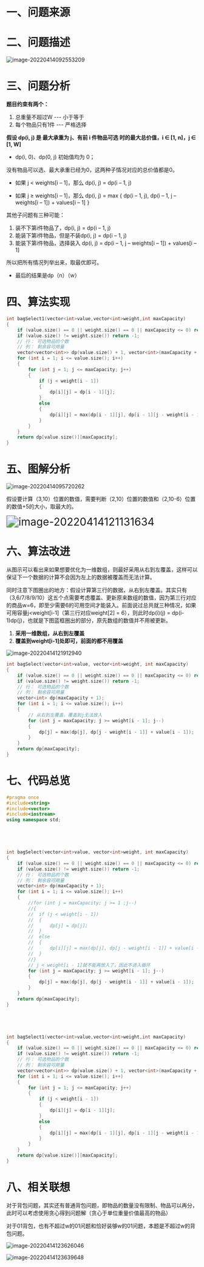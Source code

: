 # 一、问题来源



# 二、问题描述

![image-20220414092553209](https://s2.loli.net/2022/04/14/8juA3iGdVSCnkMQ.png)



# 三、问题分析

**题目约束有两个：**

1. 总重量不超过W --- 小于等于
2. 每个物品只有1件 --- 严格选择

**假设 dp(i, j) 是 最大承重为 j、有前 i 件物品可选 时的最大总价值，i ∈ [1, n]，j ∈ [1, W]**

* dp(i, 0)、dp(0, j) 初始值均为 0；

没有物品可以选、最大承重已经为0，这两种子情况对应的总价值都是0。

* 如果 j < weights[i – 1]，那么 dp(i, j) = dp(i – 1, j)

* 如果 j ≥ weights[i – 1]，那么 dp(i, j) = max { dp(i – 1, j), dp(i – 1, j – weights[i – 1]) + values[i – 1] }

 其他子问题有三种可能：

1. 装不下第i件物品了，dp(i, j) = dp(i – 1, j)
2. 能装下第i件物品，但是不装dp(i, j) = dp(i – 1, j)
3. 能装下第i件物品，选择装入 dp(i, j) = dp(i – 1, j – weights[i – 1]) + values[i – 1]

所以把所有情况列举出来，取最优即可。

* 最后的结果是dp（n）（w）

# 四、算法实现



```cpp
int bagSelect1(vector<int>value,vector<int>weight,int maxCapacity)
{
	if (value.size() == 0 || weight.size() == 0 || maxCapacity <= 0) return 0;
	if (value.size() != weight.size()) return -1;
	// 行： 可选物品的个数
	// 列： 剩余容可用量
	vector<vector<int>> dp(value.size() + 1, vector<int>(maxCapacity + 1));
	for (int i = 1; i <= value.size(); i++)
	{
		for (int j = 1; j <= maxCapacity; j++)
		{
			if (j < weight[i - 1])
			{
				dp[i][j] = dp[i - 1][j];
			}
			else
			{
				dp[i][j] = max(dp[i - 1][j], dp[i - 1][j - weight[i - 1]] + value[i - 1]);
			}
		}
	}
	return dp[value.size()][maxCapacity];
}
```



# 五、图解分析

![image-20220414095720262](https://s2.loli.net/2022/04/14/5AinLFMCBbkJNvQ.png)



假设要计算（3,10）位置的数值，需要判断（2,10）位置的数值和（2,10-6）位置的数值+5的大小，取最大的。

<img src="https://s2.loli.net/2022/04/14/M42UfvpzPLtlin5.png" alt="image-20220414121131634" style="zoom: 200%;" />



# 六、算法改进

  从图示可以看出来如果想要优化为一维数组，则最好采用从右到左覆盖，这样可以保证下一个数据的计算不会因为左上的数据被覆盖而无法计算。

同时注意下图圈出的地方：假设计算第三行的数据，从右到左覆盖。其实只有（3,6/7/8/9/10）这五个点需要考虑覆盖、更新原来数组的数值，因为第三行对应的商品w=6，即至少需要6的可用空间才能装入。前面说过总共就三种情况，如果可用容量j<weight[i-1]（第三行对应weight[2] = 6），则此时dp(i)(j) = dp(i-1)dp(j)，也就是下图蓝框圈出的部分，原先数组的数值并不用被更新。

1. **采用一维数组，从右到左覆盖**
2. **覆盖到weight[i-1]处即可，前面的都不用覆盖**

![image-20220414121912940](C:\Users\29185\AppData\Roaming\Typora\typora-user-images\image-20220414121912940.png)

```cpp
int bagSelect(vector<int>value, vector<int>weight, int maxCapacity)
{
	if (value.size() == 0 || weight.size() == 0 || maxCapacity <= 0) return 0;
	if (value.size() != weight.size()) return -1;
	// 行： 可选物品的个数
	// 列： 剩余容可用量
	vector<int> dp(maxCapacity + 1);
	for (int i = 1; i <= value.size(); i++)
	{
        // 从右到左覆盖，覆盖到j无法放入
		for (int j = maxCapacity; j >= weight[i - 1]; j--)
		{
			dp[j] = max(dp[j], dp[j - weight[i - 1]] + value[i - 1]);
		}
	}
	return dp[maxCapacity];
}

```



# 七、代码总览



```cpp
#pragma once
#include<string>
#include<vector>
#include<iostream>
using namespace std;





int bagSelect(vector<int>value, vector<int>weight, int maxCapacity)
{
	if (value.size() == 0 || weight.size() == 0 || maxCapacity <= 0) return 0;
	if (value.size() != weight.size()) return -1;
	// 行： 可选物品的个数
	// 列： 剩余容可用量
	vector<int> dp(maxCapacity + 1);
	for (int i = 1; i <= value.size(); i++)
	{
		//for (int j = maxCapacity; j >= 1 ;j--)
		//{
		//	if (j < weight[i - 1])
		//	{
		//		dp[j] = dp[j];
		//	}
		//	else
		//	{
		//		dp[i][j] = max(dp[j], dp[j - weight[i - 1]] + value[i - 1]);
		//	}
		//}
		// j < weight[i - 1]就不能再放入了，因此不进入循环
		for (int j = maxCapacity; j >= weight[i - 1]; j--)
		{
			dp[j] = max(dp[j], dp[j - weight[i - 1]] + value[i - 1]);
		}
	}
	return dp[maxCapacity];
}





int bagSelect1(vector<int>value,vector<int>weight,int maxCapacity)
{
	if (value.size() == 0 || weight.size() == 0 || maxCapacity <= 0) return 0;
	if (value.size() != weight.size()) return -1;
	// 行： 可选物品的个数
	// 列： 剩余容可用量
	vector<vector<int>> dp(value.size() + 1, vector<int>(maxCapacity + 1));
	for (int i = 1; i <= value.size(); i++)
	{
		for (int j = 1; j <= maxCapacity; j++)
		{
			if (j < weight[i - 1])
			{
				dp[i][j] = dp[i - 1][j];
			}
			else
			{
				dp[i][j] = max(dp[i - 1][j], dp[i - 1][j - weight[i - 1]] + value[i - 1]);
			}
		}
	}
	return dp[value.size()][maxCapacity];
}
```



# 八、相关联想

  对于背包问题，其实还有普通背包问题，即物品的数量没有限制、物品可以再分，此时可以考虑使用贪心得到问题解（贪心于单位重量价值最高的物品）

对于01背包，也有不超过w的01问题和恰好装够w的01问题，本题是不超过w的背包问题。

![image-20220414123626046](https://s2.loli.net/2022/04/14/cMKzYHC56IApefh.png)

![image-20220414123639648](https://s2.loli.net/2022/04/14/BwN13xK7rRm8EcI.png)

